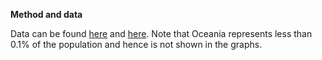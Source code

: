 
**Method and data**

Data can be found [here](https://www.statistikdatabasen.scb.se/pxweb/sv/ssd/START__BE__BE0101__BE0101Q/) and [here](https://www.mdpi.com/2076-0760/10/10/401/htm). Note that Oceania represents less than 0.1% of the population and hence is not shown in the graphs.



